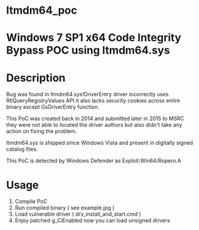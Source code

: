 # ltmdm64_poc

# Windows 7 SP1 x64 Code Integrity Bypass POC using ltmdm64.sys

# Description

Bug was found in ltmdm64.sys!DriverEntry driver incorrectly uses RtlQueryRegistryValues API it also lacks security cookies across entire binary except GsDriverEntry function.

This PoC was created back in 2014 and submitted later in 2015 to MSRC they were not able to located the driver authors but also didn't take any action on fixing the problem.

ltmdm64.sys is shipped since Windows Vista and present in digitally signed catalog files.

This PoC is detected by Windows Defender as Exploit:Win64/Ropero.A

# Usage

1) Compile PoC
2) Run compiled binary ( see example.jpg )
3) Load vulnerable driver ( drv_install_and_start.cmd )
4) Enjoy patched g_CiEnabled now you can load unsigned drivers

